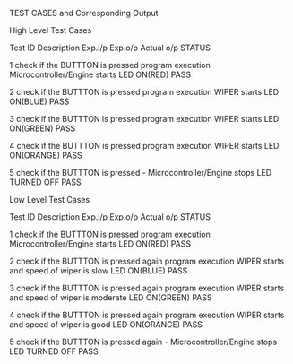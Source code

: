 TEST CASES and Corresponding Output

High Level Test Cases

Test ID	Description	Exp.i/p	Exp.o/p	Actual o/p	STATUS

1	check if the BUTTTON is pressed	program execution	Microcontroller/Engine starts	LED ON(RED)	PASS

2	check if the BUTTTON is pressed	program execution	WIPER starts	LED ON(BLUE)	PASS

3	check if the BUTTTON is pressed	program execution	WIPER starts	LED ON(GREEN)	PASS

4	check if the BUTTTON is pressed	program execution	WIPER starts	LED ON(ORANGE)	PASS

5	check if the BUTTTON is pressed	-	Microcontroller/Engine stops	LED TURNED OFF	PASS


Low Level Test Cases

Test ID	Description	Exp.i/p	Exp.o/p	Actual o/p	STATUS

1	check if the BUTTTON is pressed	program execution	Microcontroller/Engine starts	LED ON(RED)	PASS

2	check if the BUTTTON is pressed again	program execution	WIPER starts and speed of wiper is slow	LED ON(BLUE)	PASS

3	check if the BUTTTON is pressed again	program execution	WIPER starts and speed of wiper is moderate	LED ON(GREEN)	PASS

4	check if the BUTTTON is pressed again	program execution	WIPER starts and speed of wiper is good	LED ON(ORANGE)	PASS

5	check if the BUTTTON is pressed again	-	Microcontroller/Engine stops	LED TURNED OFF	PASS

